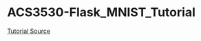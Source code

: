 # ACS3530-Flask_MNIST_Tutorial

[Tutorial Source](https://blog.paperspace.com/deploying-deep-learning-models-flask-web-python/)
